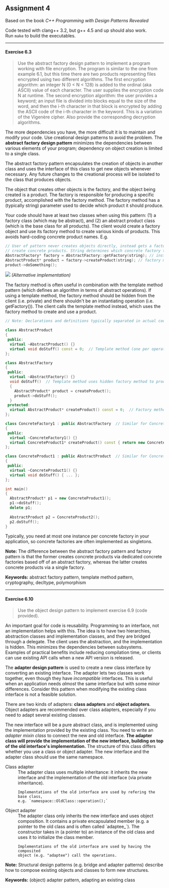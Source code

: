 Assignment 4
------------

Based on the book *C++ Programming with Design Patterns Revealed*

Code tested with clang++ 3.2, but g++ 4.5 and up should also work.  
Run `make` to build the executables.

---

#### Exercise 6.3
> Use the abstract factory design pattern to implement a program working with
> file encryption. The program is similar to the one from example 6.1, but this
> time there are two products representing files encrypted using two different
> algorithms.
> The first encryption algorithm: an integer N (0 < N < 128) is added to the
> ordinal (aka ASCII) value of each character. The user supplies the encryption
> code N at runtime.
> The second encryption algorithm: the user provides a keyword; an input file is
> divided into blocks equal to the size of the word, and then the i-th character
> in that block is encrypted by adding the ASCII code of the i-th character in
> the keyword. This is a variation of the Vigenère cipher.
> Also provide the corresponding decryption algorithms.

The more dependencies you have, the more difficult it is to maintain and modify
your code. Use creational design patterns to avoid the problem.
The **abstract factory design pattern** minimizes the dependencies between
various elements of your program; dependency on object creation is limited to a
single class. 

The abstract factory pattern encapsulates the creation of objects in another
class and uses the interface of this class to get new objects whenever
necessary. Any future changes to the creational process will be isolated to the
class that produces objects.

The object that creates other objects is the factory, and the object being
created is a product. The factory is responsible for producing a specific
product, accomplished with the factory method. The factory method has
a (typically string) parameter used to decide which product it should produce.

Your code should have at least two classes when using this pattern:
(1) a factory class (which may be abstract), and (2) an abstract product class
(which is the base class for all products).
The client would create a factory object and use its factory method to create
various kinds of products. This avoids hard-coding concrete product names. E.g.

```cpp
// User of pattern never creates objects directly, instead gets a factory to
// create concrete products. String determines which concrete factory to use.
AbstractFactory* factory = AbstractFactory::getFactory(string); // instantiating operation: returns a concrete factory
AbstractProduct* product = factory->createProduct(string); // factory method: returns a concrete product
product->doSomething();
```
![](http://i.imgur.com/0jcpdt9.png)
_(Alternative implementation)_

The factory method is often useful in combination with the template method
pattern (which defines an algorithm in terms of abstract operations). If using a
template method, the factory method should be hidden from the client (i.e.
private) and there shouldn't be an instantiating operation (i.e. getFactory()).
The client calls the template method instead, which uses the factory method to
create and use a product.

```cpp
// Note: Declarations and definitions typically separated in actual code

class AbstractProduct
{
 public:
  virtual ~AbstractProduct() {}
  virtual void doStuff() const = 0;  // Template method (one per operation)
};

class AbstractFactory
{
 public:
  virtual ~AbstractFactory() {}
  void doStuff()  // Template method uses hidden factory method to produce and use product
  {
    AbstractProduct* product = createProduct();
    product->doStuff();
  }
 protected:
  virtual AbstractProduct* createProduct() const = 0;  // Factory method
};

class ConcreteFactory1 : public AbstractFactory  // Similar for ConcreteFactoryN
{
 public:
  virtual ~ConcreteFactory1() {}
  virtual ConcreteProduct1* createProduct() const { return new ConcreteProduct1(); }
};

class ConcreteProduct1 : public AbstractProduct  // Similar for ConcreteProductN
{
 public:
  virtual ~ConcreteProduct1() {}
  virtual void doStuff() { ... };
};

int main()
{
  AbstractProduct* p1 = new ConcreteProduct1();
  p1->doStuff();
  delete p1;
  
  AbstractProduct p2 = ConcreteProduct2();
  p2.doStuff();
}
```

Typically, you need at most one instance per concrete factory in your
application, so concrete factories are often implemented as singletons.

**Note:** The difference between the abstract factory pattern and factory pattern is
that the former creates concrete products via dedicated concrete factories based
off of an abstract factory, whereas the latter creates concrete products via
a single factory.

**Keywords:** abstract factory pattern, template method pattern, cryptography,
              decltype, polymorphism

---

#### Exercise 6.10
> Use the object design pattern to implement exercise 6.9 (code provided).

An important goal for code is reusability. Programming to an interface, not an
implementation helps with this. The idea is to have two hierarchies,
abstraction classes and implementation classes, and they are bridged through
a delegate. The client uses the abstraction, and the implementation is hidden.
This minimizes the dependencies between subsystems. Examples of practical
benefits include reducing compilation time, or clients can use existing API
calls when a new API version is released.

The **adapter design pattern** is used to create a new class interface by
converting an existing interface. The adapter lets two classes work together,
even though they have _incompatible_ interfaces. This is useful when an
application needs _almost_ the same interface but with some minor differences.
Consider this pattern when modifying the existing class interface is not a
feasible solution.

There are two kinds of adapters: **class adapters** and **object adapters**.
Object adapters are recommended over class adapters, especially if you need to
adapt several existing classes.

The new interface will be a pure abstract class, and is implemented using the
implementation provided by the existing class. You need to write an _adapter
mixin class_ to connect the new and old interface.
**The adapter class will provide the implementation of the new interface,
building on top of the old interface's implementation.**
The structure of this class differs whether you use a class or object adapter.
The new interface and the adapter class should use the same namespace.

<dl>
  <dt>Class adapter</dt>
  <dd>
    The adapter class uses multiple inheritance: it inherits the new interface
    and the implementation of the old interface (via private inheritance).

    Implementations of the old interface are used by refering the base class,
    e.g. `namespace::OldClass::operation();`
  </dd>
  <dt>Object adapter</dt>
  <dd>
    The adapter class only inherits the new interface and uses object
    composition. It contains a private encapsulated member (e.g. a pointer to
    the old class and is often called `adaptee_`). The constructor takes in (a
    pointer to) an instance of the old class and uses it to initialize the class
    member.

    Implementations of the old interface are used by having the composited
    object (e.g. "adaptee") call the operations.
  </dd>
</dl>

**Note:** Structural design patterns (e.g. bridge and adapter patterns) describe
how to compose existing objects and classes to form new structures.

**Keywords:** (object) adapter pattern, adapting an existing class
